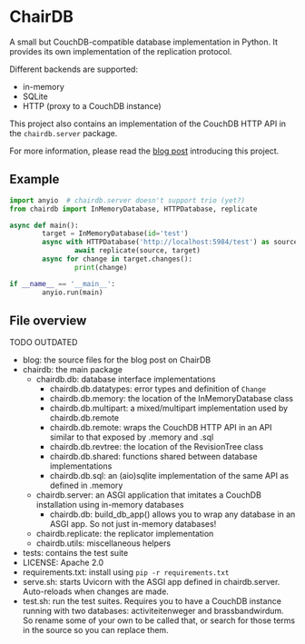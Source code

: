 # ChairDB

A small but CouchDB-compatible database implementation in Python. It provides its own implementation of the replication protocol.

Different backends are supported:

- in-memory
- SQLite
- HTTP (proxy to a CouchDB instance)

This project also contains an implementation of the CouchDB HTTP API in the ``chairdb.server`` package.

For more information, please read the [blog post](https://ma.rtendevri.es/chairdb/) introducing this project.

## Example

```python
import anyio  # chairdb.server doesn't support trio (yet?)
from chairdb import InMemoryDatabase, HTTPDatabase, replicate

async def main():
		target = InMemoryDatabase(id='test')
		async with HTTPDatabase('http://localhost:5984/test') as source:
				await replicate(source, target)
		async for change in target.changes():
				print(change)

if __name__ == '__main__':
		anyio.run(main)
```

## File overview

TODO OUTDATED

- blog: the source files for the blog post on ChairDB
- chairdb: the main package
	- chairdb.db: database interface implementations
		- chairdb.db.datatypes: error types and definition of ``Change``
		- chairdb.db.memory: the location of the InMemoryDatabase class
		- chairdb.db.multipart: a mixed/multipart implementation used by chairdb.db.remote
		- chairdb.db.remote: wraps the CouchDB HTTP API in an API similar to that exposed by .memory and .sql
		- chairdb.db.revtree: the location of the RevisionTree class
		- chairdb.db.shared: functions shared between database implementations
		- chairdb.db.sql: an (aio)sqlite implementation of the same API as defined in .memory
	- chairdb.server: an ASGI application that imitates a CouchDB installation using in-memory databases
		- chairdb.db: build_db_app() allows you to wrap any database in an ASGI app. So not just in-memory databases!
	- chairdb.replicate: the replicator implementation
	- chairdb.utils: miscellaneous helpers
- tests: contains the test suite
- LICENSE: Apache 2.0
- requirements.txt: install using ``pip -r requirements.txt``
- serve.sh: starts Uvicorn with the ASGI app defined in chairdb.server. Auto-reloads when changes are made.
- test.sh: run the test suites. Requires you to have a CouchDB instance running with two databases: activiteitenweger and brassbandwirdum. So rename some of your own to be called that, or search for those terms in the source so you can replace them.
